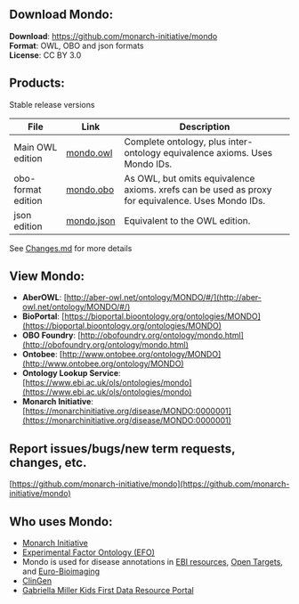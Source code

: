 ---
---
## Download Mondo:

**Download**: https://github.com/monarch-initiative/mondo  
**Format**: OWL, OBO and json formats  
**License**: CC BY 3.0  

## Products:

Stable release versions 

File | Link | Description
--- | --- | ---
Main OWL edition | [mondo.owl](http://purl.obolibrary.org/obo/mondo.owl)| Complete ontology, plus inter-ontology equivalence axioms. Uses Mondo IDs.
obo-format edition | [mondo.obo](http://purl.obolibrary.org/obo/mondo.obo) | As OWL, but omits equivalence axioms. xrefs can be used as proxy for equivalence. Uses Mondo IDs.
json edition | [mondo.json](http://purl.obolibrary.org/obo/mondo.json) | Equivalent to the OWL edition.
 

See [Changes.md](https://github.com/monarch-initiative/mondo/blob/master/Changes.md) for more details


## View Mondo:

- **AberOWL**: [http://aber-owl.net/ontology/MONDO/#/](http://aber-owl.net/ontology/MONDO/#/)
- **BioPortal**: [https://bioportal.bioontology.org/ontologies/MONDO](https://bioportal.bioontology.org/ontologies/MONDO)
- **OBO Foundry**: [http://obofoundry.org/ontology/mondo.html](http://obofoundry.org/ontology/mondo.html)
- **Ontobee**: [http://www.ontobee.org/ontology/MONDO](http://www.ontobee.org/ontology/MONDO)
- **Ontology Lookup Service**: [https://www.ebi.ac.uk/ols/ontologies/mondo](https://www.ebi.ac.uk/ols/ontologies/mondo)
- **Monarch Initiative**: [https://monarchinitiative.org/disease/MONDO:0000001](https://monarchinitiative.org/disease/MONDO:0000001)


## Report issues/bugs/new term requests, changes, etc.

[https://github.com/monarch-initiative/mondo](https://github.com/monarch-initiative/mondo)

## Who uses Mondo:

- [Monarch Initiative](https://monarchinitiative.org/)
- [Experimental Factor Ontology (EFO)](https://www.ebi.ac.uk/efo/)
- Mondo is used for disease annotations in [EBI resources](https://www.ebi.ac.uk/services), [Open Targets](https://www.opentargets.org/), and [Euro-Bioimaging](http://www.eurobioimaging.eu/)  
- [ClinGen](https://clinicalgenome.org/)
- [Gabriella Miller Kids First Data Resource Portal](https://kidsfirstdrc.org/)